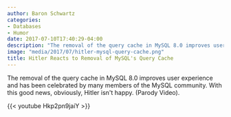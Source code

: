 ```yaml
---
author: Baron Schwartz
categories:
- Databases
- Humor
date: 2017-07-10T17:40:29-04:00
description: "The removal of the query cache in MySQL 8.0 improves user experience and has been celebrated by many members of the MySQL community. With this good news, obviously, Hitler isn't happy."
image: "media/2017/07/hitler-mysql-query-cache.png"
title: Hitler Reacts to Removal of MySQL's Query Cache
---
```


The removal of the query cache in MySQL 8.0 improves user experience and has
been celebrated by many members of the MySQL community. With this good news,
obviously, Hitler isn't happy. (Parody Video).

{{< youtube Hkp2pn9jaiY >}}

<!--more-->
